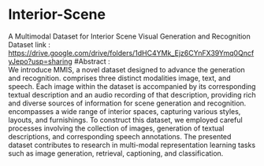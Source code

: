 # Interior-Scene
A Multimodal Dataset for Interior Scene Visual Generation and Recognition
Dataset link :  https://drive.google.com/drive/folders/1dHC4YMk_Ejz6CYnFX39Ymq0QncfyJepo?usp=sharing
#Abstract :   
We introduce MMIS, a novel dataset designed to advance the generation and recognition. comprises three distinct modalities image, text, and speech. Each image within the dataset is accompanied by its corresponding textual description and an audio recording of that description, providing rich and diverse sources of information for scene generation and recognition. encompasses a wide range of interior spaces, capturing various styles, layouts, and furnishings. To construct this dataset, we employed careful processes involving the collection of images, generation of textual descriptions, and corresponding speech annotations. The presented dataset contributes to research in multi-modal representation learning tasks such as image generation, retrieval, captioning, and classification.


